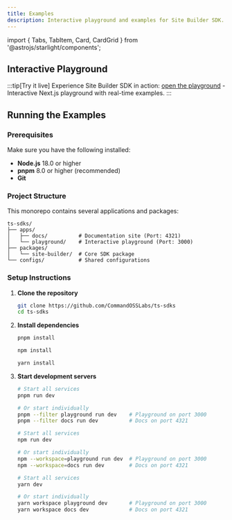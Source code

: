 ```yaml
---
title: Examples
description: Interactive playground and examples for Site Builder SDK.
---
```


import { Tabs, TabItem, Card, CardGrid } from '@astrojs/starlight/components';

## Interactive Playground

:::tip[Try it live]
Experience Site Builder SDK in action:
[open the playground](http://localhost:3000) - Interactive Next.js playground with real-time examples.
:::

## Running the Examples

### Prerequisites

Make sure you have the following installed:
- **Node.js** 18.0 or higher
- **pnpm** 8.0 or higher (recommended)
- **Git**

### Project Structure

This monorepo contains several applications and packages:

```
ts-sdks/
├── apps/
│   ├── docs/          # Documentation site (Port: 4321)
│   └── playground/    # Interactive playground (Port: 3000)
├── packages/
│   └── site-builder/  # Core SDK package
└── configs/           # Shared configurations
```

### Setup Instructions

1. **Clone the repository**
   ```bash
   git clone https://github.com/CommandOSSLabs/ts-sdks
   cd ts-sdks
   ```

2. **Install dependencies**
   <Tabs syncKey="pkg">
   <TabItem label="pnpm">
   
   ```bash
   pnpm install
   ```
   
   </TabItem>
   <TabItem label="npm">
   
   ```bash
   npm install
   ```
   
   </TabItem>
   <TabItem label="yarn">
   
   ```bash
   yarn install
   ```
   
   </TabItem>
   </Tabs>

3. **Start development servers**
   <Tabs syncKey="pkg">
   <TabItem label="pnpm">
   
   ```bash
   # Start all services
   pnpm run dev
   
   # Or start individually
   pnpm --filter playground run dev    # Playground on port 3000
   pnpm --filter docs run dev          # Docs on port 4321
   ```
   
   </TabItem>
   <TabItem label="npm">
   
   ```bash
   # Start all services
   npm run dev
   
   # Or start individually
   npm --workspace=playground run dev  # Playground on port 3000
   npm --workspace=docs run dev        # Docs on port 4321
   ```
   
   </TabItem>
   <TabItem label="yarn">
   
   ```bash
   # Start all services
   yarn dev
   
   # Or start individually
   yarn workspace playground dev       # Playground on port 3000
   yarn workspace docs dev             # Docs on port 4321
   ```
   
   </TabItem>
   </Tabs>